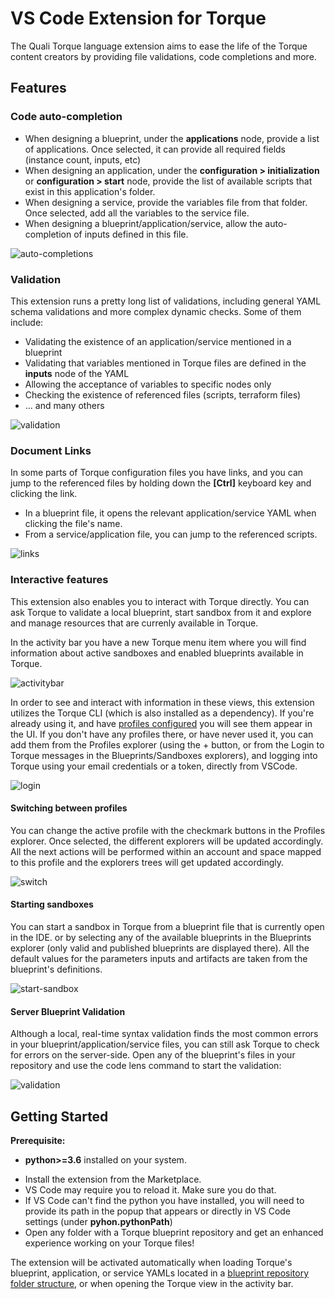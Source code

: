 # VS Code Extension for Torque

The Quali Torque language extension aims to ease the life of the Torque content creators by providing file validations, code completions and more.

## Features

### Code auto-completion

- When designing a blueprint, under the __applications__ node, provide a list of applications. Once selected, it can provide
  all required fields (instance count, inputs, etc) 
- When designing an application, under the __configuration > initialization__ or __configuration > start__ node, provide the list of available scripts
  that exist in this application's folder.
- When designing a service, provide the variables file from that folder. Once selected, add all the variables to the
  service file.
- When designing a blueprint/application/service, allow the auto-completion of inputs defined in this file.

![auto-completions](https://user-images.githubusercontent.com/8643801/131506679-8726c8cc-701d-421c-bd8a-64fe8dc1fc5e.gif)

### Validation

This extension runs a pretty long list of validations, including general YAML schema validations and more
complex dynamic checks. Some of them include:

- Validating the existence of an application/service mentioned in a blueprint
- Validating that variables mentioned in Torque files are defined in the __inputs__ node of the YAML
- Allowing the acceptance of variables to specific nodes only
- Checking the existence of referenced files (scripts, terraform files)
- ... and many others

![validation](https://user-images.githubusercontent.com/8643801/131506669-7285ca9e-e3a6-4ded-831f-caf926e79752.gif)

### Document Links

In some parts of Torque configuration files you have links, and you can jump to the referenced files by holding down the __[Ctrl]__ keyboard key and clicking the link.
- In a blueprint file, it opens the relevant application/service YAML when clicking the file's name.
- From a service/application file, you can jump to the referenced scripts.

![links](https://user-images.githubusercontent.com/8643801/131506656-c63860a7-6828-4b8d-afd0-4ea51c1d36b5.gif)

### Interactive features

This extension also enables you to interact with Torque directly. You can ask Torque to validate a local blueprint, start sandbox from it and explore and manage resources that are currenly available in Torque.

In the activity bar you have a new Torque menu item where you will find information about active sandboxes and enabled blueprints available in Torque.

![activitybar](https://user-images.githubusercontent.com/8643801/136196489-72b24601-075a-45d0-8230-8be2975ad7e6.png)

In order to see and interact with information in these views, this extension utilizes the Torque CLI (which is also installed as a dependency). If you're already using it, and have [profiles configured](https://github.com/QualiSystemsLab/colony-cli#configuration) you will see them appear in the UI.
If you don't have any profiles there, or have never used it, you can add them from the Profiles explorer (using the + button, or from the Login to Torque messages in the Blueprints/Sandboxes explorers), and logging into Torque using your email credentials or a token, directly from VSCode. 

![login](https://user-images.githubusercontent.com/8643801/136199312-3f3e34a1-4373-470a-9438-ba88ac2e7dbf.png)

#### Switching between profiles

You can change the active profile with the checkmark buttons in the Profiles explorer. Once selected, the different explorers will be updated accordingly. All the next actions will be performed within an account and space mapped to this profile and the explorers trees will get updated accordingly.

![switch](https://user-images.githubusercontent.com/8643801/136202940-aea95f49-3ff9-4bb2-8bc2-c4b1b54f61a0.gif)

#### Starting sandboxes

You can start a sandbox in Torque from a blueprint file that is currently open in the IDE. or by selecting any of the available blueprints in the Blueprints explorer (only valid and published blueprints are displayed there). All the default values for the parameters inputs and artifacts are taken from the blueprint's definitions.

![start-sandbox](https://user-images.githubusercontent.com/8643801/136235308-1c82468e-59da-4e08-8867-83a0a0534be2.gif)

#### Server Blueprint Validation

Although a local, real-time syntax validation finds the most common errors in your blueprint/application/service files, you can still ask Torque to check for errors on the server-side. Open any of the blueprint's files in your repository and use the code lens command to start the validation:

![validation](https://user-images.githubusercontent.com/8643801/136206637-b4a8f19c-1db4-47dd-82f8-8bf8976d0303.gif)

## Getting Started

**Prerequisite:** 
* **python>=3.6** installed on your system.

- Install the extension from the Marketplace.
- VS Code may require you to reload it. Make sure you do that.
- If VS Code can't find the python you have installed, you will need to provide its path in the popup that appears 
  or directly in VS Code settings (under __pyhon.pythonPath__)
- Open any folder with a Torque blueprint repository and get an enhanced experience working on your Torque files!

The extension will be activated automatically when loading Torque's blueprint, application, or service YAMLs located in a [blueprint repository folder structure](https://community.qtorque.io/developing-blueprints-61/setting-up-a-blueprint-repository-258), or when opening the Torque view in the activity bar.
